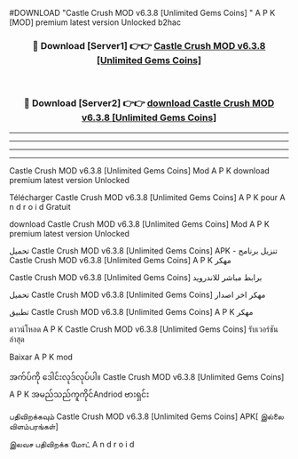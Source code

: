 #DOWNLOAD "Castle Crush MOD v6.3.8 [Unlimited Gems Coins] " A P K [MOD] premium latest version Unlocked b2hac 



<div align="center">

<h3>🔴 Download [Server1] 👉👉 <a href="https://apkdownload12.web.app/?title=Castle Crush MOD v6.3.8 [Unlimited Gems Coins] ">Castle Crush MOD v6.3.8 [Unlimited Gems Coins]  </a></h3><br>

<h3>🔴 Download [Server2] 👉👉 <a href="https://apkdownload12.web.app/?title=Castle Crush MOD v6.3.8 [Unlimited Gems Coins] ">download Castle Crush MOD v6.3.8 [Unlimited Gems Coins]  </a></h3>
</div>


----------------------------------------------------------

----------------------------------------------------------

----------------------------------------------------------

----------------------------------------------------------


Castle Crush MOD v6.3.8 [Unlimited Gems Coins]  Mod A P K download premium latest version Unlocked

Télécharger  Castle Crush MOD v6.3.8 [Unlimited Gems Coins]  A P K pour A n d r o i d Gratuit

download Castle Crush MOD v6.3.8 [Unlimited Gems Coins]  Mod A P K premium latest version Unlocked

تحميل Castle Crush MOD v6.3.8 [Unlimited Gems Coins]  APK - تنزيل برنامج Castle Crush MOD v6.3.8 [Unlimited Gems Coins]  A P K مهكر

Castle Crush MOD v6.3.8 [Unlimited Gems Coins]  برابط مباشر للاندرويد

تحميل Castle Crush MOD v6.3.8 [Unlimited Gems Coins]  مهكر اخر اصدار

تطبيق Castle Crush MOD v6.3.8 [Unlimited Gems Coins]  A P K مهكر

ดาวน์โหลด A P K Castle Crush MOD v6.3.8 [Unlimited Gems Coins]  รับเวอร์ชันล่าสุด

Baixar A P K mod

အက်ပ်ကို ဒေါင်းလုဒ်လုပ်ပါ။ Castle Crush MOD v6.3.8 [Unlimited Gems Coins]  A P K အမည်သည်ကူကိုင်Andriod ဗားရှင်း

பதிவிறக்கவும் Castle Crush MOD v6.3.8 [Unlimited Gems Coins]  APK[ இல்லை விளம்பரங்கள்] 
 
இலவச பதிவிறக்க மோட் A n d r o i d



